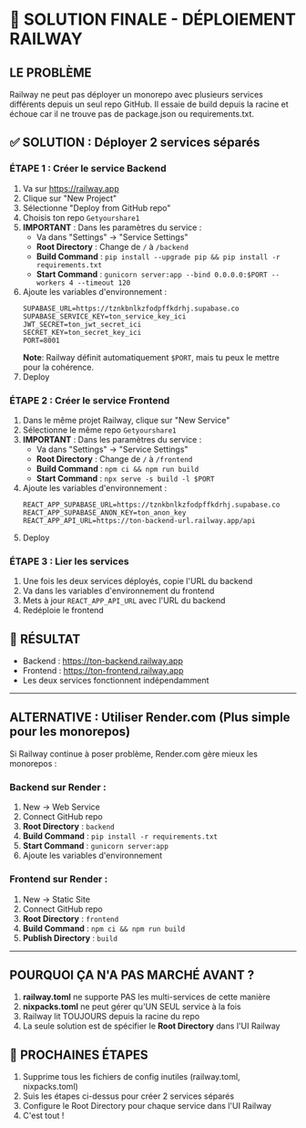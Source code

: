 # 🚀 SOLUTION FINALE - DÉPLOIEMENT RAILWAY

## LE PROBLÈME
Railway ne peut pas déployer un monorepo avec plusieurs services différents depuis un seul repo GitHub.
Il essaie de build depuis la racine et échoue car il ne trouve pas de package.json ou requirements.txt.

## ✅ SOLUTION : Déployer 2 services séparés

### ÉTAPE 1 : Créer le service Backend

1. Va sur https://railway.app
2. Clique sur "New Project"
3. Sélectionne "Deploy from GitHub repo"
4. Choisis ton repo `Getyourshare1`
5. **IMPORTANT** : Dans les paramètres du service :
   - Va dans "Settings" → "Service Settings"
   - **Root Directory** : Change de `/` à `/backend`
   - **Build Command** : `pip install --upgrade pip && pip install -r requirements.txt`
   - **Start Command** : `gunicorn server:app --bind 0.0.0.0:$PORT --workers 4 --timeout 120`
6. Ajoute les variables d'environnement :
   ```
   SUPABASE_URL=https://tznkbnlkzfodpffkdrhj.supabase.co
   SUPABASE_SERVICE_KEY=ton_service_key_ici
   JWT_SECRET=ton_jwt_secret_ici
   SECRET_KEY=ton_secret_key_ici
   PORT=8001
   ```
   **Note**: Railway définit automatiquement `$PORT`, mais tu peux le mettre pour la cohérence.
7. Deploy

### ÉTAPE 2 : Créer le service Frontend

1. Dans le même projet Railway, clique sur "New Service"
2. Sélectionne le même repo `Getyourshare1`
3. **IMPORTANT** : Dans les paramètres du service :
   - Va dans "Settings" → "Service Settings"
   - **Root Directory** : Change de `/` à `/frontend`
   - **Build Command** : `npm ci && npm run build`
   - **Start Command** : `npx serve -s build -l $PORT`
4. Ajoute les variables d'environnement :
   ```
   REACT_APP_SUPABASE_URL=https://tznkbnlkzfodpffkdrhj.supabase.co
   REACT_APP_SUPABASE_ANON_KEY=ton_anon_key
   REACT_APP_API_URL=https://ton-backend-url.railway.app/api
   ```
5. Deploy

### ÉTAPE 3 : Lier les services

1. Une fois les deux services déployés, copie l'URL du backend
2. Va dans les variables d'environnement du frontend
3. Mets à jour `REACT_APP_API_URL` avec l'URL du backend
4. Redéploie le frontend

## 🎯 RÉSULTAT
- Backend : https://ton-backend.railway.app
- Frontend : https://ton-frontend.railway.app
- Les deux services fonctionnent indépendamment

---

## ALTERNATIVE : Utiliser Render.com (Plus simple pour les monorepos)

Si Railway continue à poser problème, Render.com gère mieux les monorepos :

### Backend sur Render :
1. New → Web Service
2. Connect GitHub repo
3. **Root Directory** : `backend`
4. **Build Command** : `pip install -r requirements.txt`
5. **Start Command** : `gunicorn server:app`
6. Ajoute les variables d'environnement

### Frontend sur Render :
1. New → Static Site
2. Connect GitHub repo
3. **Root Directory** : `frontend`
4. **Build Command** : `npm ci && npm run build`
5. **Publish Directory** : `build`

---

## POURQUOI ÇA N'A PAS MARCHÉ AVANT ?

1. **railway.toml** ne supporte PAS les multi-services de cette manière
2. **nixpacks.toml** ne peut gérer qu'UN SEUL service à la fois
3. Railway lit TOUJOURS depuis la racine du repo
4. La seule solution est de spécifier le **Root Directory** dans l'UI Railway

## 🚀 PROCHAINES ÉTAPES

1. Supprime tous les fichiers de config inutiles (railway.toml, nixpacks.toml)
2. Suis les étapes ci-dessus pour créer 2 services séparés
3. Configure le Root Directory pour chaque service dans l'UI Railway
4. C'est tout !
